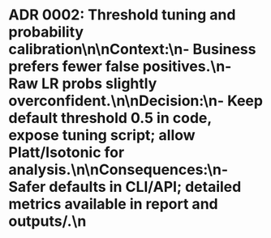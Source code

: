 # ADR 0002: Threshold tuning and probability calibration\n\nContext:\n- Business prefers fewer false positives.\n- Raw LR probs slightly overconfident.\n\nDecision:\n- Keep default threshold 0.5 in code, expose tuning script; allow Platt/Isotonic for analysis.\n\nConsequences:\n- Safer defaults in CLI/API; detailed metrics available in report and outputs/.\n
